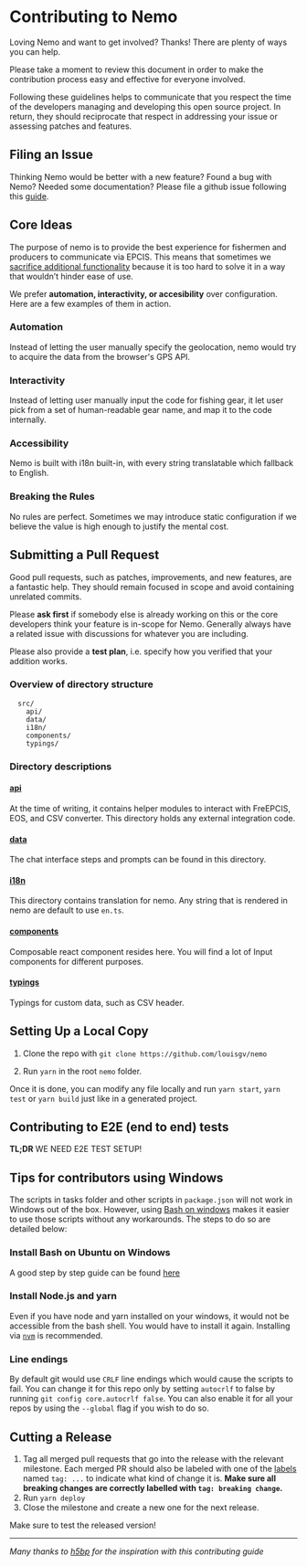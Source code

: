# Contributing to Nemo

Loving Nemo and want to get involved? Thanks! There are plenty of ways you can help.

Please take a moment to review this document in order to make the contribution process easy and effective for everyone involved.

Following these guidelines helps to communicate that you respect the time of the developers managing and developing this open source project. In return, they should reciprocate that respect in addressing your issue or assessing patches and features.

## Filing an Issue

Thinking Nemo would be better with a new feature? Found a bug with Nemo? Needed some documentation? Please file a github issue following this [guide](https://guides.github.com/features/issues/).

## Core Ideas

The purpose of nemo is to provide the best experience for fishermen and producers to communicate via EPCIS. This means that sometimes we [sacrifice additional functionality](https://gettingreal.37signals.com/ch05_Half_Not_Half_Assed.php) because it is too hard to solve it in a way that wouldn’t hinder ease of use.

We prefer **automation, interactivity, or accesibility** over configuration.
Here are a few examples of them in action.

### Automation

Instead of letting the user manually specify the geolocation, nemo would try to acquire the data from the browser's GPS API.

### Interactivity

Instead of letting user manually input the code for fishing gear, it let user pick from a set of human-readable gear name, and map it to the code internally.

### Accessibility

Nemo is built with i18n built-in, with every string translatable which fallback to English.

### Breaking the Rules

No rules are perfect. Sometimes we may introduce static configuration if we believe the value is high enough to justify the mental cost.

## Submitting a Pull Request

Good pull requests, such as patches, improvements, and new features, are a fantastic help. They should remain focused in scope and avoid containing unrelated commits.

Please **ask first** if somebody else is already working on this or the core developers think your feature is in-scope for Nemo. Generally always have a related issue with discussions for whatever you are including.

Please also provide a **test plan**, i.e. specify how you verified that your addition works.

### Overview of directory structure

```
  src/
    api/
    data/
    i18n/
    components/
    typings/
```

### Directory descriptions

#### [api](https://github.com/louisgv/nemo/tree/master/src/api)

At the time of writing, it contains helper modules to interact with FreEPCIS, EOS, and CSV converter. This directory holds any external integration code.

#### [data](https://github.com/louisgv/nemo/tree/master/src/data)

The chat interface steps and prompts can be found in this directory.

#### [i18n](https://github.com/louisgv/nemo/tree/master/src/i18n)

This directory contains translation for nemo. Any string that is rendered in nemo are default to use `en.ts`. 

#### [components](https://github.com/louisgv/nemo/tree/master/src/components)

Composable react component resides here. You will find a lot of Input components for different purposes.

#### [typings](https://github.com/louisgv/nemo/tree/master/src/typings)

Typings for custom data, such as CSV header.

## Setting Up a Local Copy

1. Clone the repo with `git clone https://github.com/louisgv/nemo`

2. Run `yarn` in the root `nemo` folder.

Once it is done, you can modify any file locally and run `yarn start`, `yarn test` or `yarn build` just like in a generated project.

## Contributing to E2E (end to end) tests

**TL;DR** WE NEED E2E TEST SETUP!

## Tips for contributors using Windows

The scripts in tasks folder and other scripts in `package.json` will not work in Windows out of the box. However, using [Bash on windows](https://msdn.microsoft.com/en-us/commandline/wsl/about) makes it easier to use those scripts without any workarounds. The steps to do so are detailed below:

### Install Bash on Ubuntu on Windows

A good step by step guide can be found [here](https://www.howtogeek.com/249966/how-to-install-and-use-the-linux-bash-shell-on-windows-10/)

### Install Node.js and yarn

Even if you have node and yarn installed on your windows, it would not be accessible from the bash shell. You would have to install it again. Installing via [`nvm`](https://github.com/creationix/nvm#install-script) is recommended.

### Line endings

By default git would use `CRLF` line endings which would cause the scripts to fail. You can change it for this repo only by setting `autocrlf` to false by running `git config core.autocrlf false`. You can also enable it for all your repos by using the `--global` flag if you wish to do so.

## Cutting a Release

1. Tag all merged pull requests that go into the release with the relevant milestone. Each merged PR should also be labeled with one of the [labels](https://github.com/louisgv/nemo/labels) named `tag: ...` to indicate what kind of change it is. **Make sure all breaking changes are correctly labelled with `tag: breaking change`.**
2. Run `yarn deploy`
3. Close the milestone and create a new one for the next release.

Make sure to test the released version!

---

_Many thanks to [h5bp](https://github.com/h5bp/html5-boilerplate/blob/master/.github/CONTRIBUTING.md) for the inspiration with this contributing guide_